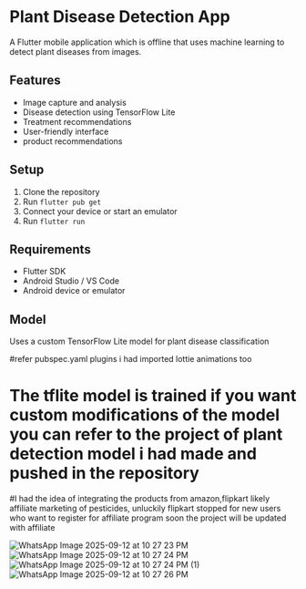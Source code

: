 # Plant Disease Detection App

A Flutter mobile application which is offline that uses machine learning to detect plant diseases from images.

## Features
- Image capture and analysis
- Disease detection using TensorFlow Lite
- Treatment recommendations
- User-friendly interface
- product recommendations

## Setup
1. Clone the repository
2. Run `flutter pub get`
3. Connect your device or start an emulator
4. Run `flutter run`

## Requirements
- Flutter SDK
- Android Studio / VS Code
- Android device or emulator

## Model
Uses a custom TensorFlow Lite model for plant disease classification

#refer pubspec.yaml plugins i had imported lottie animations too 
# The tflite model is trained if you want custom modifications of the model you can refer to the project of plant detection model i had made and pushed in the repository

#I had the idea of integrating the products from amazon,flipkart likely affiliate marketing of pesticides, unluckily flipkart stopped for new users who want to register for affiliate program soon the project will be updated with affiliate 


![WhatsApp Image 2025-09-12 at 10 27 23 PM](https://github.com/user-attachments/assets/7ade11b6-5c67-4672-a220-181dbb304b56)
![WhatsApp Image 2025-09-12 at 10 27 24 PM](https://github.com/user-attachments/assets/ea468cc7-00a4-4671-9071-9802176c3f96)
![WhatsApp Image 2025-09-12 at 10 27 24 PM (1)](https://github.com/user-attachments/assets/5b3b8ef4-4c9c-4893-a741-9f4b9f5281d7)
![WhatsApp Image 2025-09-12 at 10 27 26 PM](https://github.com/user-attachments/assets/ada9303e-07b8-4ebb-9f40-2d31beea8c02)
